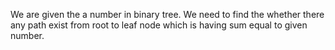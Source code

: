 We are given the a number in binary tree. We need to find the whether there any path exist from root to leaf node which is having sum equal to given number.

